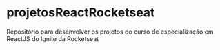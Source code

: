 # projetosReactRocketseat
Repositório para desenvolver os projetos do curso de especialização em ReactJS do Ignite da Rocketseat
